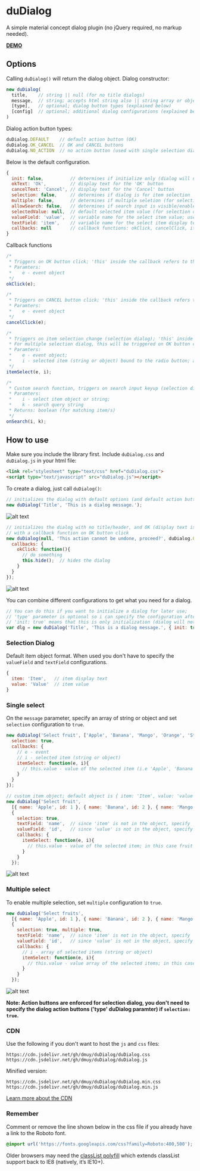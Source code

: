 duDialog
=========

A simple material concept dialog plugin (no jQuery required, no markup needed).

**[DEMO](https://dmuy.github.io/duDialog/)**

## Options
Calling `duDialog()` will return the dialog object.
Dialog constructor:
```javascript
new duDialog(
  title,    // string || null (for no title dialogs)
  message,  // string; accepts html string also || string array or object (for selection dialog)
  [type],   // optional; dialog button types (explained below)
  [config]  // optional; additional dialog configurations (explained below)
)
```

Dialog action button types:
```javascript
duDialog.DEFAULT    // default action button (OK)
duDialog.OK_CANCEL  // OK and CANCEL buttons
duDialog.NO_ACTION  // no action button (used with single selection dialog)
```

Below is the default configuration.
```javascript
{
  init: false,          // determines if initialize only (dialog will not be shown immediately after initialization)
  okText: 'Ok',         // display text for the 'OK' button
  cancelText: 'Cancel', // display text for the 'Cancel' button
  selection: false,     // determines if dialog is for item selection
  multiple: false,      // determines if multiple seletion (for selection dialog)
  allowSearch: false,   // determines if search input is visible/enabled (for selection dialog)
  selectedValue: null,  // default selected item value (for selection dialog)
  valueField: 'value',  // variable name for the select item value; use this for custom object structure (for selection dialog)
  textField: 'item',    // variable name for the select item display text; use this for custom object structure (for selection dialog)
  callbacks: null       // callback functions: okClick, cancelClick, itemSelect (for selection dialog), onSearch (for selection dialog)
}
```

Callback functions
```javascript
/* 
 * Triggers on OK button click; 'this' inside the callback refers to the dialog object
 * Paramters:
 *    e - event object
 */
okClick(e);

/* 
 * Triggers on CANCEL button click; 'this' inside the callback refers to the dialog object
 * Paramters:
 *    e - event object
 */
cancelClick(e);

/* 
 * Triggers on item selection change (selection dialog); 'this' inside the callback refers to the radio button.
 * For multiple selection dialog, this will be triggered on OK button click (okClick will not be executed); 'this' does not refer to the checkbox
 * Paramters:
 *    e - event object; 
 *    i - selected item (string or object) bound to the radio button; array of selected items (string or object) for multiple selection
 */
itemSelect(e, i);

/* 
 * Custom search function, triggers on search input keyup (selection dialog); 'this' inside the callback refers to the dialog object.
 * Paramters:
 *    i - select item object or string;
 *    k - search query string
 * Returns: boolean (for matching item/s)
 */
onSearch(i, k);
```

## How to use
Make sure you include the library first.
Include `duDialog.css` and `duDialog.js` in your html file:
```html
<link rel="stylesheet" type="text/css" href="duDialog.css">
<script type="text/javascript" src="duDialog.js"></script>
```

To create a dialog, just call `duDialog()`:
```javascript
// initializes the dialog with default options (and default action button - OK button)
new duDialog('Title', 'This is a dialog message.');
```
![alt text](https://lh3.googleusercontent.com/pzN64pN35nP2ESQUy4QI5kUWrEIq4sM5wryLjb63iWa_LEuTqRiosOlNEzTUJPgCzjDtWIuzRzWFr1MeMARLOUwfDSV20JDh9YwRLzn97-BzvvHBvvhTX7X8o2VOdqVCTB0-S-Jm2tlu8HZu1xuh-C9o94AzSkSwqGEQerwrBCr0640LEOMzSuLOawhhVFDwuG5xiWXOSitYIHl8eRiqP4ypP5wMwzfXUIuYzWNxMC2ksmyuAN0_tSPLJU8iuEUVFKcEqB9MavUx_yXJxXhlD4l1CNef2tmdEAvm8Dw_XgtxcHB16zCLWIspNmG1a5Qp_0DVnYr22g_g-Dbm8VTtmw3dpX66VYAckKpYaVXEP44WYyWIPNcv0nZtKVjJ7Mvznuswzp5YoCUXGZewPHJKK1-fU2BistMjMQydBQbbLUTPLsk6OfveAJfN_7GpcTjfCy1yoYL02lc30SOeoqdk3XRn_gnfH9Q7s8ybFf8ARDzky4CxqEy9OMjRZ4A5qyHkYeEZFobryqWrUYpQTHe9V844WoAeNWoNKWF7etALtr9RalEj5DOaQlAjpuBLOEk3vdukFONE9ZvaBFnD-bNKDFY1nw55B0vzZr0XkmhOBcqVceBKIhOGbqywdHjwTR6amp2UMaTJ-uqluEydcJXXrgps=w322-h209-no "Information dialog")

```javascript
// initializes the dialog with no title/header, and OK (display text is 'Proceed') and CANCEL buttons;
// with a callback function on OK button click
new duDialog(null, 'This action cannot be undone, proceed?', duDialog.OK_CANCEL, { okText: 'Proceed',
  callbacks: {
    okClick: function(){
      // do something
      this.hide();  // hides the dialog
    }
  }
});
```
![alt text](https://lh3.googleusercontent.com/EFHvfdpnrXFCq-xp0zmutv-0DMJkBzbenqRez_YcabsGND-WtWatNOr0PXj4DB7dq3wxwYBXI4qeT6XjRhB1PAlwZrwaA-hVf2nMATCXyC71FWOpj72AlNVrjWOSFhZdRfq9HLUyOrrS1AC6OB9IEeJpjh-zRuLuCOIi_QnIod3PcbzzZb8Qq1TEWsjJxmX4p0KfwhA1RqWLWLdLexIsUrQzpsDm65Riqoisz5DQcShA8qbcgwpiAMgs3RBFz8aHMpbt4K768FdBImA6BQcCsfGfnHp8olCLXX2qPvpkSF6c3IZr_5ZY-iB2nseB0R6PCJrZpxZZAv1wjU6UXMViBvYOszf_QUg0Ro9kCzkdMDzrKpBJRByewST9R5g1zSlgnTPrzKDrm_13zZGo02Zzq26KMmWhJOvRkwwAxXMxv46o_OGSgSs872TBbhv3pldK-XYqrETd5XJN89YIlPxaSxbtgGt0DDLtR6k737sjXeZdmZ31WIjx7Ip0sQdebOPZXw6kAFlG-OqdZ8w6VEjABgwR8TDiedNn94WNBy_lWqc0VK_wy3WK67cb0rEygHM0bt0IqMH2Xr_H1WbDhHIfy1KtxLGeNAKyHFsgnrlRAxR9kfslo_kyjt516WVdEFtbf9y1jqx-uegC69WCYDkdA-Gf=w399-h165-no "Confirmation dialog")

You can combine different configurations to get what you need for a dialog.
```javascript
// You can do this if you want to initialize a dialog for later use;
// 'type' parameter is optional so i can specify the configuration after the message parameter
// 'init: true' means that this is only initialization (dialog will not be shown unless you call '[dialog object].show()')
var dlg = new duDialog('Title', 'This is a dialog message.', { init: true });
```

### Selection Dialog
Default item object format. When used you don't have to specify the `valueField` and `textField` configurations.
```javascript
{
  item: 'Item',   // item display text
  value: 'Value'  // item value
}
```

### Single select
On the `message` parameter, specify an array of string or object and set `selection` configuration to `true`.
```javascript
new duDialog('Select fruit', ['Apple', 'Banana', 'Mango', 'Orange', 'Strawberry'], {
  selection: true, 
  callbacks: {
    // e - event
    // i - selected item (string or object)
    itemSelect: function(e, i){
      // this.value - value of the selected item (i.e 'Apple', 'Banana', etct)
    }
  }
});

// custom item object; default object is { item: 'Item', value: 'value' }
new duDialog('Select fruit', 
  [{ name: 'Apple', id: 1 }, { name: 'Banana', id: 2 }, { name: 'Mango', id: 3 }, { name: 'Orange', id: 4 }, { name: 'Strawberry', id: 5 }], 
  {
    selection: true,
    textField: 'name',  // since 'item' is not in the object, specify 'name' or any varialbe in the object you want as display text
    valueField: 'id',   // since 'value' is not in the object, specify 'id' or any variable in the object you want as the value
    callbacks: {
      itemSelect: function(e, i){
        // this.value - value of the selected item; in this case fruit 'id'
      }
    }
  });
```
![alt text](https://lh3.googleusercontent.com/GYCCbgAYrleyFewA24Nvoo8HHwVMriEi0GcMMKSaIIsP2wmy5foH4CncJb4LpU7dIfuchWvHDnRvcaicNPcnmQjGNADUiabi-IPqIJC9VJTE3HSClvE-4T77s7nnVWXQMx6zirgODClgLfGIinYfkeyMlCUjmE70G2M2VUS5c1wYdNSbtRmJuKe7UoA0gdCA95wKxJG1jTLOPJV83O4Iz1gFvD3l4e6LIekWJAKdGAKcqKwIJ9CP8tM9t4QQuFYMXRzQKmmzPOt6LBCp-pkKxw3dOVixQgZFv0iyKZhSHZnhNX6gI0xOYBawETY91mwqHihDbrdOlzXhEch-JAO-SEjQ-VQPQyh8aPhatVTsI-bO4CSD05qMnwl9Ppzm1gatcwQH7fLev-BWcesxWEDZVd9db1ZQtB9GgPHRXi9rGjxJnaq40923CN7P0zzN5mOvqsNXNzItTeFmnfXIqgqkgIyPwLZtZBz-8QNYZoBJzVgJXRMGn3fcN40FkIDanUhXQ_rQvXDkVLVJJoC9nYPCSqaU_MDi2ivsD7lY0qrya-1as0IBuAFxQiyz_VoKZMS3N7WycziluJa4TxdkgCa4iE2uokSjdRpY-BCNxUC9Bl8OXtoh-jHuTKi20ssROq2lnyzJVPerTAu2b1Fpirlovp38=w326-h371-no "Single select dialog")

### Multiple select
To enable multiple selection, set `multiple` configuration to `true`.
```javascript
new duDialog('Select fruits', 
  [{ name: 'Apple', id: 1 }, { name: 'Banana', id: 2 }, { name: 'Mango', id: 3 }, { name: 'Orange', id: 4 }, { name: 'Strawberry', id: 5 }], 
  {
    selection: true, multiple: true,
    textField: 'name',  // since 'item' is not in the object, specify 'name' or any varialbe in the object you want as display text
    valueField: 'id',   // since 'value' is not in the object, specify 'id' or any variable in the object you want as the value
    callbacks: {
      // i - array of selected items (string or object)
      itemSelect: function(e, i){
        // this.value - value array of the selected items; in this case array of fruit 'id'
      }
    }
  });
```
![alt text](https://lh3.googleusercontent.com/0YYBVsrz0lIhfsbCemVtVPI6JZx1Mk-8JOhC6esVp9bLx2YE0ZrsNj4sXsV-_3QtQvJyehEWGh0Iwm4INuSisbd_QDpfYW0XUfHAeAb_p7B6n2va3Smkcd-xfPEe_3On-LX0hhpntIXae5XWPUPs5m4VqUm2mFwVX9dN67nhP1kpma22szWHjYBkiHgp8Bwa816eBMBGNo-QtTE8TuGXzm3HFVdc9Esqm-OKZfZ1eoWJkIib0RhmNkc7uirRb8qBdDl_wxXgr5M_CJMXkWkva_MmROuKcquEZ2vG8lYaGThqd6RsNNxCloC0jhSXYVKVtFCMPgi49vMg3fINi0HGuwhuA-lXMVC9wQLTgwuMrTNRhbT9kltM2ldKDjmNS-EiyJQ2fW8Lw5RcFnzzzXhut9nIbj1W6YxnYvWaZTnF4s-sHxhRN_z7RxrhKxOqt9gTIrbIs8T9Ei0kCdHVefWkpJPP7goo6wCD9TEehdXwsbWRuUCDN7szdj47vsnEZdDBE7LW1PjYev5zB6J_g34dsHCK2dmfVk1KnBz530aQGnNh8_zvk3DOvvOYI9YRZ3AE-IbTQmX0yrXpRYtKLYCjBgJi4aB2IIc1HwcyQwPabcleg4nITJXLQAw_RyoA4HdnGvZIWe4w4b2o4oA-F1bGJqEh=w338-h415-no "Multiple select dialog")

**Note: Action buttons are enforced for selection dialog, you don't need to specify the dialog action buttons ('type' duDialog paramter) if `selection: true`.**


### CDN
Use the following if you don't want to host the `js` and `css` files:
```
https://cdn.jsdelivr.net/gh/dmuy/duDialog/duDialog.css
https://cdn.jsdelivr.net/gh/dmuy/duDialog/duDialog.js
```
Minified version:
```
https://cdn.jsdelivr.net/gh/dmuy/duDialog/duDialog.min.css
https://cdn.jsdelivr.net/gh/dmuy/duDialog/duDialog.min.js
```

[Learn more about the CDN](https://www.jsdelivr.com/features#gh)

### Remember
Comment or remove the line shown below in the css file if you already have a link to the Roboto font.
```css
@import url('https://fonts.googleapis.com/css?family=Roboto:400,500');
```

Older browsers may need the [classList polyfill](https://developer.mozilla.org/en-US/docs/Web/API/Element/classList) which extends classList support back to IE8 (natively, it’s IE10+).
